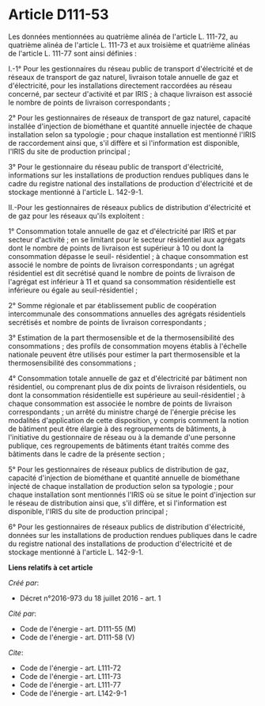 # Article D111-53

Les données mentionnées au quatrième alinéa de l'article L. 111-72, au quatrième alinéa de l'article L. 111-73 et aux
troisième et quatrième alinéas de l'article L. 111-77 sont ainsi définies : 

I.-1° Pour les gestionnaires du réseau public de transport d'électricité et de réseaux de transport de gaz naturel, livraison
totale annuelle de gaz et d'électricité, pour les installations directement raccordées au réseau concerné, par secteur
d'activité et par IRIS ; à chaque livraison est associé le nombre de points de livraison correspondants ; 

2° Pour les gestionnaires de réseaux de transport de gaz naturel, capacité installée d'injection de biométhane et quantité
annuelle injectée de chaque installation selon sa typologie ; pour chaque installation est mentionné l'IRIS de raccordement
ainsi que, s'il diffère et si l'information est disponible, l'IRIS du site de production principal ; 

3° Pour le gestionnaire du réseau public de transport d'électricité, informations sur les installations de production rendues
publiques dans le cadre du registre national des installations de production d'électricité et de stockage mentionné à
l'article L. 142-9-1. 

II.-Pour les gestionnaires de réseaux publics de distribution d'électricité et de gaz pour les réseaux qu'ils exploitent : 

1° Consommation totale annuelle de gaz et d'électricité par IRIS et par secteur d'activité ; en se limitant pour le secteur
résidentiel aux agrégats dont le nombre de points de livraison est supérieur à 10 ou dont la consommation dépasse le seuil-
résidentiel ; à chaque consommation est associé le nombre de points de livraison correspondants ; un agrégat résidentiel est
dit secrétisé quand le nombre de points de livraison de l'agrégat est inférieur à 11 et quand sa consommation résidentielle
est inférieure ou égale au seuil-résidentiel ; 

2° Somme régionale et par établissement public de coopération intercommunale des consommations annuelles des agrégats
résidentiels secrétisés et nombre de points de livraison correspondants ; 

3° Estimation de la part thermosensible et de la thermosensibilité des consommations ; des profils de consommation moyens
établis à l'échelle nationale peuvent être utilisés pour estimer la part thermosensible et la thermosensibilité des
consommations ; 

4° Consommation totale annuelle de gaz et d'électricité par bâtiment non résidentiel, ou comprenant plus de dix points de
livraison résidentiels, ou dont la consommation résidentielle est supérieure au seuil-résidentiel ; à chaque consommation est
associée le nombre de points de livraison correspondants ; un arrêté du ministre chargé de l'énergie précise les modalités
d'application de cette disposition, y compris comment la notion de bâtiment peut être élargie à des regroupements de
bâtiments, à l'initiative du gestionnaire de réseau ou à la demande d'une personne publique, ces regroupements de bâtiments
étant traités comme des bâtiments dans le cadre de la présente section ; 

5° Pour les gestionnaires de réseaux publics de distribution de gaz, capacité d'injection de biométhane et quantité annuelle
de biométhane injecté de chaque installation de production selon sa typologie ; pour chaque installation sont mentionnés
l'IRIS où se situe le point d'injection sur le réseau de distribution ainsi que, s'il diffère, et si l'information est
disponible, l'IRIS du site de production principal ; 

6° Pour les gestionnaires de réseaux publics de distribution d'électricité, données sur les installations de production
rendues publiques dans le cadre du registre national des installations de production d'électricité et de stockage mentionné à
l'article L. 142-9-1.

**Liens relatifs à cet article**

_Créé par_:

  - Décret n°2016-973 du 18 juillet 2016 - art. 1

_Cité par_:

  - Code de l'énergie - art. D111-55 (M)
  - Code de l'énergie - art. D111-58 (V)

_Cite_:

  - Code de l'énergie - art. L111-72
  - Code de l'énergie - art. L111-73
  - Code de l'énergie - art. L111-77
  - Code de l'énergie - art. L142-9-1
